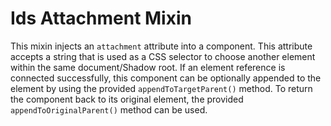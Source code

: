 # Ids Attachment Mixin

This mixin injects an `attachment` attribute into a component.  This attribute accepts a string that is used as a CSS selector to choose another element within the same document/Shadow root.  If an element reference is connected successfully, this component can be optionally appended to the element by using the provided `appendToTargetParent()` method.  To return the component back to its original element, the provided `appendToOriginalParent()` method can be used.
